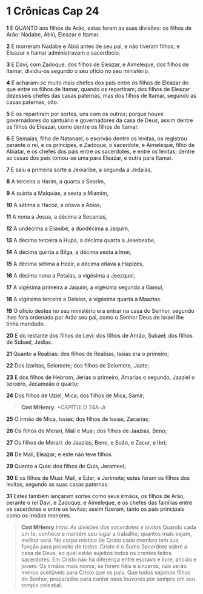 # 1 Crônicas Cap 24

**1** 	E QUANTO aos filhos de Arão, estas foram as suas divisões: os filhos de Arão: Nadabe, Abiú, Eleazar e Itamar.

**2** 	E morreram Nadabe e Abiú antes de seu pai, e não tiveram filhos; e Eleazar e Itamar administravam o sacerdócio.

**3** 	E Davi, com Zadoque, dos filhos de Eleazar, e Aimeleque, dos filhos de Itamar, dividiu-os segundo o seu ofício no seu ministério.

**4** 	E acharam-se muito mais chefes dos pais entre os filhos de Eleazar do que entre os filhos de Itamar, quando os repartiram; dos filhos de Eleazar dezesseis chefes das casas paternas, mas dos filhos de Itamar, segundo as casas paternas, oito.

**5** 	E os repartiram por sortes, uns com os outros; porque houve governadores do santuário e governadores da casa de Deus, assim dentre os filhos de Eleazar, como dentre os filhos de Itamar.

**6** 	E Semaías, filho de Natanael, o escrivão dentre os levitas, os registrou perante o rei, e os príncipes, e Zadoque, o sacerdote, e Aimeleque, filho de Abiatar, e os chefes dos pais entre os sacerdotes, e entre os levitas; dentre as casas dos pais tomou-se uma para Eleazar, e outra para Itamar.

**7** 	E saiu a primeira sorte a Jeoiaribe, a segunda a Jedaías,

**8** 	A terceira a Harim, a quarta a Seorim,

**9** 	A quinta a Malquias, a sexta a Miamim,

**10** 	A sétima a Hacoz, a oitava a Abias,

**11** 	A nona a Jesua, a décima a Secanias,

**12** 	A undécima a Eliasibe, a duodécima a Jaquim,

**13** 	A décima terceira a Hupa, a décima quarta a Jesebeabe,

**14** 	A décima quinta a Bilga, a décima sexta a Imer,

**15** 	A décima sétima a Hezir, a décima oitava a Hapizes,

**16** 	A décima nona a Petaías, a vigésima a Jeezquel,

**17** 	A vigésima primeira a Jaquim, a vigésima segunda a Gamul,

**18** 	A vigésima terceira a Delaías, a vigésima quarta a Maazias.

**19** 	O ofício destes no seu ministério era entrar na casa do Senhor, segundo lhes fora ordenado por Arão seu pai, como o Senhor Deus de Israel lhe tinha mandado.

**20** 	E do restante dos filhos de Levi: dos filhos de Anrão, Subael; dos filhos de Subael, Jedias.

**21** 	Quanto a Reabias: dos filhos de Reabias, Issias era o primeiro;

**22** 	Dos izaritas, Selomote; dos filhos de Selomote, Jaate;

**23** 	E dos filhos de Hebrom, Jerias o primeiro, Amarias o segundo, Jaaziel o terceiro, Jecameão o quarto;

**24** 	Dos filhos de Uziel, Mica; dos filhos de Mica, Samir;

> **Cmt MHenry**: *CAPÍTULO 24A-Jr

**25** 	O irmão de Mica, Issias; dos filhos de Issias, Zacarias;

**26** 	Os filhos de Merari, Mali e Musi; dos filhos de Jaazias, Beno;

**27** 	Os filhos de Merari: de Jaazias, Beno, e Soão, e Zacur, e Ibri;

**28** 	De Mali, Eleazar; e este não teve filhos.

**29** 	Quanto a Quis: dos filhos de Quis, Jerameel;

**30** 	E os filhos de Musi: Mali, e Eder, e Jerimote; estes foram os filhos dos levitas, segundo as suas casas paternas.

**31** 	Estes também lançaram sortes como seus irmãos, os filhos de Arão, perante o rei Davi, e Zadoque, e Aimeleque, e os chefes das famílias entre os sacerdotes e entre os levitas; assim fizeram, tanto os pais principais como os irmãos menores.


> **Cmt MHenry** Intro: *As divisões dos sacerdotes e levitas* Quando cada um te, conhece e mantém seu lugar a trabalho, quantos mais sejam, melhor será. No corpo místico de Cristo cada membro tem sua função para proveito de todos. Cristo é o Sumo Sacerdote sobre a casa de Deus, ao qual estão sujeitos todos os crentes feitos sacerdotes. Em Cristo não há diferença entre escravo e livre, ancião e jovem. Os irmãos mais novos, se forem fiéis e sinceros, não serão menos aceitáveis para Cristo que os pais. Que todos sejamos filhos do Senhor, preparados para cantar seus louvores por sempre em seu templo celestial.